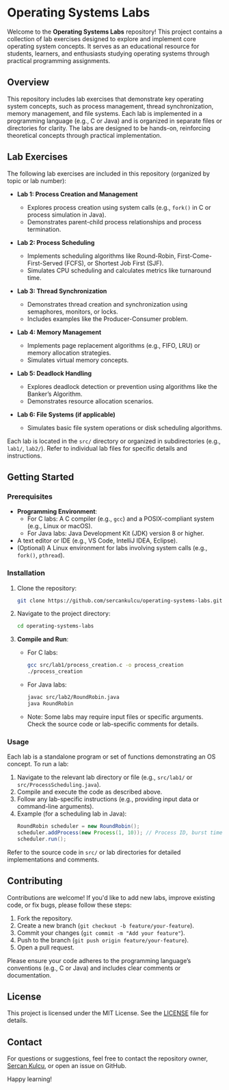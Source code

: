 # Operating Systems Labs

Welcome to the **Operating Systems Labs** repository! This project contains a collection of lab exercises designed to explore and implement core operating system concepts. It serves as an educational resource for students, learners, and enthusiasts studying operating systems through practical programming assignments.

## Overview

This repository includes lab exercises that demonstrate key operating system concepts, such as process management, thread synchronization, memory management, and file systems. Each lab is implemented in a programming language (e.g., C or Java) and is organized in separate files or directories for clarity. The labs are designed to be hands-on, reinforcing theoretical concepts through practical implementation.

## Lab Exercises

The following lab exercises are included in this repository (organized by topic or lab number):

- **Lab 1: Process Creation and Management**
  - Explores process creation using system calls (e.g., `fork()` in C or process simulation in Java).
  - Demonstrates parent-child process relationships and process termination.

- **Lab 2: Process Scheduling**
  - Implements scheduling algorithms like Round-Robin, First-Come-First-Served (FCFS), or Shortest Job First (SJF).
  - Simulates CPU scheduling and calculates metrics like turnaround time.

- **Lab 3: Thread Synchronization**
  - Demonstrates thread creation and synchronization using semaphores, monitors, or locks.
  - Includes examples like the Producer-Consumer problem.

- **Lab 4: Memory Management**
  - Implements page replacement algorithms (e.g., FIFO, LRU) or memory allocation strategies.
  - Simulates virtual memory concepts.

- **Lab 5: Deadlock Handling**
  - Explores deadlock detection or prevention using algorithms like the Banker’s Algorithm.
  - Demonstrates resource allocation scenarios.

- **Lab 6: File Systems (if applicable)**
  - Simulates basic file system operations or disk scheduling algorithms.

Each lab is located in the `src/` directory or organized in subdirectories (e.g., `lab1/`, `lab2/`). Refer to individual lab files for specific details and instructions.

## Getting Started

### Prerequisites
- **Programming Environment**:
  - For C labs: A C compiler (e.g., `gcc`) and a POSIX-compliant system (e.g., Linux or macOS).
  - For Java labs: Java Development Kit (JDK) version 8 or higher.
- A text editor or IDE (e.g., VS Code, IntelliJ IDEA, Eclipse).
- (Optional) A Linux environment for labs involving system calls (e.g., `fork()`, `pthread`).

### Installation
1. Clone the repository:
   ```bash
   git clone https://github.com/sercankulcu/operating-systems-labs.git
   ```
2. Navigate to the project directory:
   ```bash
   cd operating-systems-labs
   ```

3. **Compile and Run**:
   - For C labs:
     ```bash
     gcc src/lab1/process_creation.c -o process_creation
     ./process_creation
     ```
   - For Java labs:
     ```bash
     javac src/lab2/RoundRobin.java
     java RoundRobin
     ```
   - Note: Some labs may require input files or specific arguments. Check the source code or lab-specific comments for details.

### Usage
Each lab is a standalone program or set of functions demonstrating an OS concept. To run a lab:

1. Navigate to the relevant lab directory or file (e.g., `src/lab1/` or `src/ProcessScheduling.java`).
2. Compile and execute the code as described above.
3. Follow any lab-specific instructions (e.g., providing input data or command-line arguments).
4. Example (for a scheduling lab in Java):
   ```java
   RoundRobin scheduler = new RoundRobin();
   scheduler.addProcess(new Process(1, 10)); // Process ID, burst time
   scheduler.run();
   ```

Refer to the source code in `src/` or lab directories for detailed implementations and comments.

## Contributing
Contributions are welcome! If you'd like to add new labs, improve existing code, or fix bugs, please follow these steps:
1. Fork the repository.
2. Create a new branch (`git checkout -b feature/your-feature`).
3. Commit your changes (`git commit -m "Add your feature"`).
4. Push to the branch (`git push origin feature/your-feature`).
5. Open a pull request.

Please ensure your code adheres to the programming language’s conventions (e.g., C or Java) and includes clear comments or documentation.

## License
This project is licensed under the MIT License. See the [LICENSE](LICENSE) file for details.

## Contact
For questions or suggestions, feel free to contact the repository owner, [Sercan Kulcu](https://github.com/sercankulcu), or open an issue on GitHub.

Happy learning!
